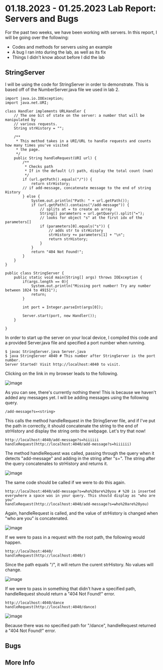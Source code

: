 # 01.18.2023 - 01.25.2023 Lab Report: Servers and Bugs

For the past two weeks, we have been working with servers. In this report, I will be going over the following:

- Codes and methods for servers using an example
- A bug I ran into during the lab, as well as its fix
- Things I didn't know about before I did the lab

## StringServer
I will be using the code for StringServer in order to demonstrate. This is based off of the NumberServer.java file we used in lab 2.
```
import java.io.IOException;
import java.net.URI;

class Handler implements URLHandler {
    // The one bit of state on the server: a number that will be manipulated by
    // various requests.
    String strHistory = "";

    /**
     * This method takes in a URI/URL to handle requests and counts how many times you've visited
     * the page.
     */
    public String handleRequest(URI url) {
        /**
         * Checks path
         * If in the default (/) path, display the total count (num)
         */
        if (url.getPath().equals("/")) {
            return strHistory;
        // if add-message, concatenate message to the end of string History
        } else {
            System.out.println("Path: " + url.getPath());
            if (url.getPath().contains("/add-message")) {
                // splits at = to create an array
                String[] parameters = url.getQuery().split("=");
                // looks for object "s" at the first idx of the parameters[]
                if (parameters[0].equals("s")) {
                    // adds str to strHistory
                    strHistory += parameters[1] + "\n";
                    return strHistory;
                }
            }
            return "404 Not Found!";
        }
    }
}

public class StringServer {
    public static void main(String[] args) throws IOException {
        if(args.length == 0){
            System.out.println("Missing port number! Try any number between 1024 to 49151");
            return;
        }

        int port = Integer.parseInt(args[0]);

        Server.start(port, new Handler());
    }
    
}
```
In order to start up the server on your local device, I compiled this code and a provided Server.java file and specified a port number when running.

```
$ javac StringServer.java Server.java
$ java StringServer 4040 # This number after StringServer is the port number.
Server Started! Visit http://localhost:4040 to visit.
```

Clicking on the link in my browser leads to the following.

![image](https://user-images.githubusercontent.com/122484428/215624372-aebb6f55-79b9-42d4-82c2-2e77c78e1199.png)

As you can see, there's currently nothing there! This is because we haven't added any messages yet. I will be adding messages using the following query.

```
/add-message?s=<string>
```

This calls the method handleRequest in the StringServer file, and if I've put the path in correctly, it should concatenate the string to the end of strHistory and display the string onto the webpage. Let's try that now!

```
http://localhost:4040/add-message?s=hiiiiii
handleRequest(http://localhost:4040/add-message?s=hiiiiii)
```

The method handleRequest was called, passing through the query when it detects "add-message" and adding in the string after "s=". The string after the query concatenates to strHistory and returns it.

![image](https://user-images.githubusercontent.com/122484428/215624774-15828fd8-646c-4bd9-bbab-65186b70f72f.png)

The same code should be called if we were to do this again.

```
http://localhost:4040/add-message?s=who%20are%20you # %20 is inserted everywhere a space was in your query. This should display as "who are you"
handleRequest(http://localhost:4040/add-message?s=who%20are%20you)
```

Again, handleRequest is called, and the value of strHistory is changed when "who are you" is concatenated.

![image](https://user-images.githubusercontent.com/122484428/215625086-4b674cc2-1507-4c1a-b259-017300e7a21b.png)

If we were to pass in a request with the root path, the following would happen.

```
http://localhost:4040/
handleRequest(http://localhost:4040/)
```

Since the path equals "/", it will return the curent strHistory. No values will change.

![image](https://user-images.githubusercontent.com/122484428/215625808-1a034a9b-82d7-4bec-8f23-e88541a5dd12.png)

If we were to pass in something that didn't have a specified path, handleRequest should return a "404 Not Found!" error.

```
http://localhost:4040/dance
handleRequest(http://localhost:4040/dance)
```

![image](https://user-images.githubusercontent.com/122484428/215626016-2c408924-2568-4585-baff-f2bd19aba128.png)

Because there was no specified path for "/dance", handleRequest returned a "404 Not Found!" error.

## Bugs


## More Info
